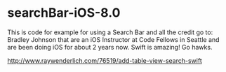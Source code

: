 # searchBar-iOS-8.0

This is code for example for using a Search Bar and all the credit go to: 
Bradley Johnson that are an iOS Instructor at Code Fellows in Seattle and are been doing iOS for about 2 years now. 
Swift is amazing! Go hawks.

http://www.raywenderlich.com/76519/add-table-view-search-swift
